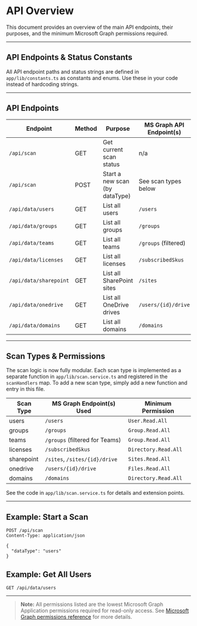 
# API Overview

This document provides an overview of the main API endpoints, their purposes, and the minimum Microsoft Graph permissions required.

---


## API Endpoints & Status Constants

All API endpoint paths and status strings are defined in `app/lib/constants.ts` as constants and enums. Use these in your code instead of hardcoding strings.

---

## API Endpoints

| Endpoint                | Method | Purpose                                 | MS Graph API Endpoint(s)         | Minimum Permission |
|-------------------------|--------|-----------------------------------------|----------------------------------|--------------------|
| `/api/scan`             | GET    | Get current scan status                 | n/a                              | n/a                |
| `/api/scan`             | POST   | Start a new scan (by dataType)          | See scan types below             | See below          |
| `/api/data/users`       | GET    | List all users                          | `/users`                         | `User.Read.All`    |
| `/api/data/groups`      | GET    | List all groups                         | `/groups`                        | `Group.Read.All`   |
| `/api/data/teams`       | GET    | List all teams                          | `/groups` (filtered)             | `Group.Read.All`   |
| `/api/data/licenses`    | GET    | List all licenses                       | `/subscribedSkus`                | `Directory.Read.All`|
| `/api/data/sharepoint`  | GET    | List all SharePoint sites               | `/sites`                         | `Sites.Read.All`   |
| `/api/data/onedrive`    | GET    | List all OneDrive drives                | `/users/{id}/drive`              | `Files.Read.All`   |
| `/api/data/domains`     | GET    | List all domains                        | `/domains`                       | `Directory.Read.All`|

---


## Scan Types & Permissions

The scan logic is now fully modular. Each scan type is implemented as a separate function in `app/lib/scan.service.ts` and registered in the `scanHandlers` map. To add a new scan type, simply add a new function and entry in this file.

| Scan Type   | MS Graph Endpoint(s) Used                | Minimum Permission      |
|-------------|------------------------------------------|------------------------|
| users       | `/users`                                 | `User.Read.All`        |
| groups      | `/groups`                                | `Group.Read.All`       |
| teams       | `/groups` (filtered for Teams)           | `Group.Read.All`       |
| licenses    | `/subscribedSkus`                        | `Directory.Read.All`   |
| sharepoint  | `/sites`, `/sites/{id}/drive`            | `Sites.Read.All`       |
| onedrive    | `/users/{id}/drive`                      | `Files.Read.All`       |
| domains     | `/domains`                               | `Directory.Read.All`   |

See the code in `app/lib/scan.service.ts` for details and extension points.

---

## Example: Start a Scan
```http
POST /api/scan
Content-Type: application/json

{
  "dataType": "users"
}
```

## Example: Get All Users
```http
GET /api/data/users
```

---

> **Note:** All permissions listed are the lowest Microsoft Graph Application permissions required for read-only access. See [Microsoft Graph permissions reference](https://learn.microsoft.com/en-us/graph/permissions-reference) for more details.
